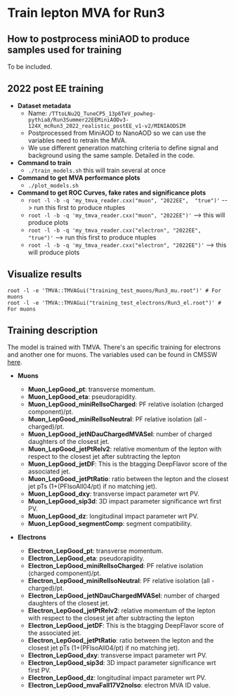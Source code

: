# Train lepton MVA for Run3
## How to postprocess miniAOD to produce samples used for training
To be included. 

## 2022 post EE training
 * **Dataset metadata** 
    * Name: `/TTtoLNu2Q_TuneCP5_13p6TeV_powheg-pythia8/Run3Summer22EEMiniAODv3-124X_mcRun3_2022_realistic_postEE_v1-v2/MINIAODSIM`
    * Postprocessed from MiniAOD to NanoAOD so we can use the variables need to retrain the MVA.
    * We use different generation matching criteria to define signal and background using the same sample. Detailed in the code.
 * **Command to train**
    * `./train_models.sh` this will train several at once
 * **Command to get MVA performance plots**
     * `./plot_models.sh`
 * **Command to get ROC Curves, fake rates and significance plots**
     * `root -l -b -q 'my_tmva_reader.cxx("muon", "2022EE",  "true")'` --> run this first to produce ntuples
     * `root -l -b -q 'my_tmva_reader.cxx("muon", "2022EE")'` --> this will produce plots
     * `root -l -b -q 'my_tmva_reader.cxx("electron", "2022EE",  "true")'` --> run this first to produce ntuples
     * `root -l -b -q 'my_tmva_reader.cxx("electron", "2022EE")'` --> this will produce plots

## Visualize results
```
root -l -e 'TMVA::TMVAGui("training_test_muons/Run3_mu.root")' # For muons
root -l -e 'TMVA::TMVAGui("training_test_electrons/Run3_el.root")' # For muons
```

## Training description
The model is trained with TMVA. There's an specific training for electrons and another one for muons. The variables used can be found in CMSSW [here](https://github.com/Cvico/cmssw/commit/c6ec0da8c64b03a042f539391873a9eebbc03649).

 * **Muons**
   
   * **Muon_LepGood_pt**: transverse momentum.
   * **Muon_LepGood_eta**: pseudorapidity.
   * **Muon_LepGood_miniRelIsoCharged**: PF relative isolation (charged component)/pt.
   * **Muon_LepGood_miniRelIsoNeutral**: PF relative isolation (all - charged)/pt.
   * **Muon_LepGood_jetNDauChargedMVASel**: number of charged daughters of the closest jet.
   * **Muon_LepGood_jetPtRelv2**: relative momentum of the lepton with respect to the closest jet after subtracting the lepton
   * **Muon_LepGood_jetDF**: This is the btagging DeepFlavor score of the associated jet.
   * **Muon_LepGood_jetPtRatio**: ratio between the lepton and the closest jet pTs (1+(PFIsoAll04/pt) if no matching jet).
   * **Muon_LepGood_dxy**: transverse impact parameter wrt PV.
   * **Muon_LepGood_sip3d**: 3D impact parameter significance wrt first PV.
   * **Muon_LepGood_dz**: longitudinal impact parameter wrt PV.
   * **Muon_LepGood_segmentComp**: segment compatibility.

* **Electrons**
   
   * **Electron_LepGood_pt**: transverse momentum.
   * **Electron_LepGood_eta**: pseudorapidity.
   * **Electron_LepGood_miniRelIsoCharged**: PF relative isolation (charged component)/pt.
   * **Electron_LepGood_miniRelIsoNeutral**: PF relative isolation (all - charged)/pt.
   * **Electron_LepGood_jetNDauChargedMVASel**: number of charged daughters of the closest jet.
   * **Electron_LepGood_jetPtRelv2**: relative momentum of the lepton with respect to the closest jet after subtracting the lepton
   * **Electron_LepGood_jetDF**: This is the btagging DeepFlavor score of the associated jet.
   * **Electron_LepGood_jetPtRatio**: ratio between the lepton and the closest jet pTs (1+(PFIsoAll04/pt) if no matching jet).
   * **Electron_LepGood_dxy**: transverse impact parameter wrt PV.
   * **Electron_LepGood_sip3d**: 3D impact parameter significance wrt first PV.
   * **Electron_LepGood_dz**: longitudinal impact parameter wrt PV.
   * **Electron_LepGood_mvaFall17V2noIso**: electron MVA ID value.